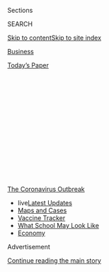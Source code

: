 <div id="app">

<div>

<div>

<div>

<div class="NYTAppHideMasthead css-1q2w90k e1suatyy0">

<div class="section css-ui9rw0 e1suatyy2">

<div class="css-eph4ug er09x8g0">

<div class="css-6n7j50">

</div>

<span class="css-1dv1kvn">Sections</span>

<div class="css-10488qs">

<span class="css-1dv1kvn">SEARCH</span>

</div>

[Skip to content](#site-content)[Skip to site
index](#site-index)

</div>

<div id="masthead-section-label" class="css-1wr3we4 eaxe0e00">

[Business](https://www.nytimes3xbfgragh.onion/section/business)

</div>

<div class="css-10698na e1huz5gh0">

</div>

</div>

<div id="masthead-bar-one" class="section hasLinks css-15hmgas e1csuq9d3">

<div class="css-uqyvli e1csuq9d0">

</div>

<div class="css-1uqjmks e1csuq9d1">

</div>

<div class="css-9e9ivx">

[](https://myaccount.nytimes3xbfgragh.onion/auth/login?response_type=cookie&client_id=vi)

</div>

<div class="css-1bvtpon e1csuq9d2">

[Today’s
Paper](https://www.nytimes3xbfgragh.onion/section/todayspaper)

</div>

</div>

</div>

</div>

<div data-aria-hidden="false">

<div id="site-content" data-role="main">

<div>

<div class="css-1aor85t" style="opacity:0.000000001;z-index:-1;visibility:hidden">

<div class="css-1hqnpie">

<div class="css-epjblv">

<span class="css-17xtcya">[Business](/section/business)</span><span class="css-x15j1o">|</span><span class="css-fwqvlz">A
Wrinkle in Stores’ Mask Policies:
Enforcement</span>

</div>

<div class="css-k008qs">

<div class="css-1iwv8en">

<span class="css-18z7m18"></span>

<div>

</div>

</div>

<span class="css-1n6z4y">https://nyti.ms/3g8juyg</span>

<div class="css-1705lsu">

<div class="css-4xjgmj">

<div class="css-4skfbu" data-role="toolbar" data-aria-label="Social Media Share buttons, Save button, and Comments Panel with current comment count" data-testid="share-tools">

  - 
  - 
  - 
  - 
    
    <div class="css-6n7j50">
    
    </div>

  - 
  - 

</div>

</div>

</div>

</div>

</div>

</div>

<div id="NYT_TOP_BANNER_REGION" class="css-13pd83m">

<div>

<div id="styln-prism-menu-1592847958612" class="section interactive-content interactive-size-medium css-1edisqu">

<div class="css-17ih8de interactive-body">

<div id="scroll-container" class="css-1gj85ro">

[<span class="styln-title-wrap"><span class="css-1pje3qr">The
Coronavirus</span><span class="css-1pje3qr">
Outbreak</span></span>](https://www.nytimes3xbfgragh.onion/news-event/coronavirus?action=click&pgtype=Article&state=default&region=TOP_BANNER&context=storylines_menu)

  - <span class="css-kqxiym" data-emphasize="true">live</span>[Latest
    Updates](https://www.nytimes3xbfgragh.onion/2020/08/02/world/coronavirus-updates.html?action=click&pgtype=Article&state=default&region=TOP_BANNER&context=storylines_menu)
  - [Maps and
    Cases](https://www.nytimes3xbfgragh.onion/interactive/2020/us/coronavirus-us-cases.html?action=click&pgtype=Article&state=default&region=TOP_BANNER&context=storylines_menu)
  - [Vaccine
    Tracker](https://www.nytimes3xbfgragh.onion/interactive/2020/science/coronavirus-vaccine-tracker.html?action=click&pgtype=Article&state=default&region=TOP_BANNER&context=storylines_menu)
  - [What School May Look
    Like](https://www.nytimes3xbfgragh.onion/interactive/2020/07/29/us/schools-reopening-coronavirus.html?action=click&pgtype=Article&state=default&region=TOP_BANNER&context=storylines_menu)
  - [Economy](https://www.nytimes3xbfgragh.onion/live/2020/07/31/business/stock-market-today-coronavirus?action=click&pgtype=Article&state=default&region=TOP_BANNER&context=storylines_menu)

</div>

</div>

</div>

</div>

</div>

<div id="top-wrapper" class="css-1sy8kpn">

<div id="top-slug" class="css-l9onyx">

Advertisement

</div>

[Continue reading the main
story](#after-top)

<div class="ad top-wrapper" style="text-align:center;height:100%;display:block;min-height:250px">

<div id="top" class="place-ad" data-position="top" data-size-key="top">

</div>

</div>

<div id="after-top">

</div>

</div>

<div>

<div id="sponsor-wrapper" class="css-1hyfx7x">

<div id="sponsor-slug" class="css-19vbshk">

Supported by

</div>

[Continue reading the main
story](#after-sponsor)

<div id="sponsor" class="ad sponsor-wrapper" style="text-align:center;height:100%;display:block">

</div>

<div id="after-sponsor">

</div>

</div>

<div class="css-186x18t">

</div>

<div class="css-1vkm6nb ehdk2mb0">

# A Wrinkle in Stores’ Mask Policies: Enforcement

</div>

A number of large retailers have said that all customers must wear
masks, but some employees have been told they cannot force those who
refuse.

<div class="css-79elbk" data-testid="photoviewer-wrapper">

<div class="css-z3e15g" data-testid="photoviewer-wrapper-hidden">

</div>

<div class="css-1a48zt4 ehw59r15" data-testid="photoviewer-children">

![<span class="css-16f3y1r e13ogyst0" data-aria-hidden="true">“I would
be scared to confront people,” said Christopher Vanderpool, 18, who
works at a Walmart in Fayetteville,
N.C.</span><span class="css-cnj6d5 e1z0qqy90" itemprop="copyrightHolder"><span class="css-1ly73wi e1tej78p0">Credit...</span><span><span>Jeremy
M. Lange for The New York
Times</span></span></span>](https://static01.graylady3jvrrxbe.onion/images/2020/07/30/business/30virus-retailmasks-sub/28virus-retailmasks-sub-articleLarge-v3.jpg?quality=75&auto=webp&disable=upscale)

</div>

</div>

<div class="css-18e8msd">

<div class="css-vp77d3 epjyd6m0">

<div class="css-hus3qt ey68jwv0" data-aria-hidden="true">

[![Michael
Corkery](https://static01.graylady3jvrrxbe.onion/images/2018/02/16/multimedia/author-michael-corkery/author-michael-corkery-thumbLarge.jpg
"Michael Corkery")](https://www.nytimes3xbfgragh.onion/by/michael-corkery)

</div>

<div class="css-1baulvz">

By [<span class="css-1baulvz last-byline" itemprop="name">Michael
Corkery</span>](https://www.nytimes3xbfgragh.onion/by/michael-corkery)

</div>

</div>

  - 
    
    <div class="css-ld3wwf e16638kd2">
    
    July 29,
    2020
    
    </div>

  - 
    
    <div class="css-4xjgmj">
    
    <div class="css-d8bdto" data-role="toolbar" data-aria-label="Social Media Share buttons, Save button, and Comments Panel with current comment count" data-testid="share-tools">
    
      - 
      - 
      - 
      - 
        
        <div class="css-6n7j50">
        
        </div>
    
      - 
      - 
    
    </div>
    
    </div>

</div>

</div>

<div class="section meteredContent css-1r7ky0e" name="articleBody" itemprop="articleBody">

<div class="css-1fanzo5 StoryBodyCompanionColumn">

<div class="css-53u6y8">

Christopher Vanderpool works shifts as a “[health
ambassador](https://www.nytimes3xbfgragh.onion/2020/07/15/business/walmart-requiring-masks.html?searchResultPosition=1)”
at a Walmart in Fayetteville, N.C., For $11 an hour, he stands in the
parking lot asking customers to put on masks before entering the store.

Many abide by the rule. Others, the 18-year-old said, “will say ‘No, I
am not wearing that garbage,’ or some expletive.”

“Everyone is so tense,” Mr. Vanderpool said. “I would be scared to
confront people.”

Big retailers have made strong statements recently about their new rules
requiring customers to [wear face
masks](https://www.nytimes3xbfgragh.onion/article/which-stores-require-masks.html?searchResultPosition=3)
when shopping, saying that the health of their workers and customers is
paramount. But when it comes to enforcing those mandates, the companies
are taking a decidedly hands-off approach.

Walmart has told employees that they should not prevent a customer from
entering the store if they refuse to wear a mask. Walgreens said that
“for the safety of our team members” the company would not bar
customers without masks from its stores. Lowes also said it would “not
ask our associates to put their safety at risk by confronting customers
about wearing masks.”

</div>

</div>

<div class="css-1fanzo5 StoryBodyCompanionColumn">

<div class="css-53u6y8">

Many shoppers and workers say the retailers’ reluctance to police their
customers’ mask wearing ultimately renders the new rules toothless and
will perpetuate the spread of the coronavirus. And workers find
themselves thrust onto the front line of a cultural and political war
[over
masks](https://www.nytimes3xbfgragh.onion/2020/05/03/us/coronavirus-masks-protests.html)
that can lead to [ugly
confrontations](https://www.nytimes3xbfgragh.onion/2020/05/15/us/coronavirus-masks-violence.html?searchResultPosition=105)
and, at times, violence. Last weekend, two episodes stood out: In one, a
video of an altercation involving two shoppers in Walmart
wearing<span class="css-8l6xbc evw5hdy0"> </span>masks with a Nazi
swastika went viral, while a man [was
arrested](https://www.facebookcorewwwi.onion/palmbeachcountysheriff/)
after an incident in a Walmart in Palm Beach County, Fla., in which he
pulled a gun on another shopper who had asked him to put on his mask.

Adding to the tension at his store, Mr. Vanderpool said that he’s
noticed more customers coming in with guns, including Glocks and other
handguns, sometimes tucked into their waistbands. North Carolina is
among states that allow people to carry firearms openly.

Walmart enacted a rule last year asking customers not to bring firearms
into its stores, after nearly two dozen people [were shot and
killed](https://www.nytimes3xbfgragh.onion/2019/08/03/us/el-paso-shooting.html)
in one of its locations in El Paso. In a stance echoed by its mask
policy, the company said managers of stores in states that have
open-carry laws are instructed to ask customers to leave their gun in
their car. But they do not obstruct the person from shopping in the
store, even if they bring their gun. Walmart said there had not been a
recent increase in shoppers bringing guns into stores across the country
during the pandemic.

Mr. Vanderpool said Walmart should hire security guards to enforce the
mask rule and protect employees from contracting the virus. “They should
be able to say if you don’t have a mask you cannot come into our
store,’’ said Mr. Vanderpool, who is enrolled at Brown University in
the fall. ****

In a statement, Walmart said, “we are pleased that the vast majority of
the 150 million customers who visit us each week are wearing masks.”

</div>

</div>

<div class="css-1fanzo5 StoryBodyCompanionColumn">

<div class="css-53u6y8">

The retailer said that if someone didn’t want to wear a mask, managers
“will talk to the customer and try to find a solution. We do not want
our associates to do anything that could lead to a physical
confrontation.”

<div id="NYT_MAIN_CONTENT_1_REGION" class="css-9tf9ac">

<div>

<div id="styln-covid-updates-markets" class="section interactive-content interactive-size-medium css-1ftcdic">

<div class="css-17ih8de interactive-body">

<div id="styln-briefing-block">

<div class="briefing-block-header-section">

# [Latest Updates: Economy](https://www.nytimes3xbfgragh.onion/live/2020/07/31/business/stock-market-today-coronavirus?action=click&pgtype=Article&state=default&region=MAIN_CONTENT_1&context=storylines_live_updates)

</div>

<div class="briefing-block-lb-items">

<div class="briefing-block-update-time">

[52h
ago](https://www.nytimes3xbfgragh.onion/live/2020/07/31/business/stock-market-today-coronavirus?action=click&pgtype=Article&state=default&region=MAIN_CONTENT_1&context=storylines_live_updates#kodaks-chief-executive-was-given-stock-options-then-the-share-price-spiked-1000-percent)

</div>

<div>

[Kodak’s chief executive was given stock options. Then the share price
spiked 1,000
percent.](https://www.nytimes3xbfgragh.onion/live/2020/07/31/business/stock-market-today-coronavirus?action=click&pgtype=Article&state=default&region=MAIN_CONTENT_1&context=storylines_live_updates#kodaks-chief-executive-was-given-stock-options-then-the-share-price-spiked-1000-percent)

</div>

<div class="briefing-block-update-time">

[55h
ago](https://www.nytimes3xbfgragh.onion/live/2020/07/31/business/stock-market-today-coronavirus?action=click&pgtype=Article&state=default&region=MAIN_CONTENT_1&context=storylines_live_updates#fitch-ratings-downgrades-its-outlook-on-us-debt)

</div>

<div>

[Fitch Ratings downgrades its outlook on U.S.
debt.](https://www.nytimes3xbfgragh.onion/live/2020/07/31/business/stock-market-today-coronavirus?action=click&pgtype=Article&state=default&region=MAIN_CONTENT_1&context=storylines_live_updates#fitch-ratings-downgrades-its-outlook-on-us-debt)

</div>

<div class="briefing-block-update-time">

[61h
ago](https://www.nytimes3xbfgragh.onion/live/2020/07/31/business/stock-market-today-coronavirus?action=click&pgtype=Article&state=default&region=MAIN_CONTENT_1&context=storylines_live_updates#us-sanctions-more-chinese-officials-over-human-rights-violations-as-tensions-flare)

</div>

<div>

[U.S. sanctions more Chinese officials over human rights violations as
tensions
flare](https://www.nytimes3xbfgragh.onion/live/2020/07/31/business/stock-market-today-coronavirus?action=click&pgtype=Article&state=default&region=MAIN_CONTENT_1&context=storylines_live_updates#us-sanctions-more-chinese-officials-over-human-rights-violations-as-tensions-flare)

</div>

</div>

<div class="briefing-block-footer">

<div class="briefing-block-footer-meta">

[See more
updates](https://www.nytimes3xbfgragh.onion/live/2020/07/31/business/stock-market-today-coronavirus?action=click&pgtype=Article&state=default&region=MAIN_CONTENT_1&context=storylines_live_updates)

</div>

<div class="briefing-block-briefinglinks">

<span>More live coverage:</span>
[Global](https://www.nytimes3xbfgragh.onion/2020/08/01/world/coronavirus-covid-19.html?action=click&pgtype=Article&state=default&region=MAIN_CONTENT_1&context=storylines_live_updates)

</div>

</div>

</div>

</div>

</div>

</div>

</div>

Walmart said it was also trying to accommodate shoppers who cannot wear
masks for medical or religious reasons.

But some shoppers say the retailers are taking the easy way out by
announcing mask policies that are not true mandates.

</div>

</div>

<div class="css-79elbk" data-testid="photoviewer-wrapper">

<div class="css-z3e15g" data-testid="photoviewer-wrapper-hidden">

</div>

<div class="css-1a48zt4 ehw59r15" data-testid="photoviewer-children">

![<span class="css-16f3y1r e13ogyst0" data-aria-hidden="true">Acme
markets’ parent company said that, in not insisting on masks, it wanted
“to avoid conflicts that would put the store director or other
employees and customers at
risk.”</span><span class="css-cnj6d5 e1z0qqy90" itemprop="copyrightHolder"><span class="css-1ly73wi e1tej78p0">Credit...</span><span>Natalie
Keyssar for The New York
Times</span></span>](https://static01.graylady3jvrrxbe.onion/images/2020/07/28/business/28virus-retailmasks-3/merlin_175034292_21b5a829-03be-4e37-aa9e-cf8b5f20f7d7-articleLarge.jpg?quality=75&auto=webp&disable=upscale)

</div>

</div>

<div class="css-1fanzo5 StoryBodyCompanionColumn">

<div class="css-53u6y8">

Toni Vitanza has shopped regularly for her husband’s medication at a
Walgreens near their home in Clemson, S.C., but has transferred his
prescriptions to another retailer after observing shoppers without masks
and employees saying that their managers expressly told them not to do
anything about it.

“My feeling is, if you cannot say something as simple as, ‘You have to
wear a mask in the store,’ you shouldn’t be working in a store,” she
said. “I refuse to believe that every person who gets angry about having
to wear a mask is capable of committing murder.”

A retired flight attendant, Ms. Vitanza said that she regularly had to
ask passengers to do things they didn’t want to do — and on a few
occasions she had to have some of them removed from the plane. She often
used humor to defuse a situation. “But maybe with 150,000 people dead,
we are past humor,” she said.

</div>

</div>

<div class="css-1fanzo5 StoryBodyCompanionColumn">

<div class="css-53u6y8">

“We all know there is a certain percentage of human beings who just like
getting away with something,” she said. “These people are having a field
day.”

In a statement, a Walgreens spokeswoman said: “We ask that all customers
adhere to strong recommendations from health officials to wear face
covers in public,” but added that “our store staff may remind customers
of this policy, however for the safety of our team members, we are not
otherwise confronting individuals nor refusing service to those who do
not follow it.”

Retailers are likely on solid legal ground if they decline service to
someone refusing to wear a mask, especially if they offer alternative
ways for customers to shop, such as home delivery and curbside pickup.

Legal experts say retailers could run into issues of discrimination if
they start asking detailed questions about why someone declines to wear
a mask.

“Retailers don’t want to be in the business of interviewing everyone who
comes in the door,” said Natalie Sanders, a lawyer at Brooks Pierce, a
North Carolina law firm that is advising companies on mask policies.
“Retailers are making difficult decisions and doing the best they can.
They have to make a judgment call.”

But in reality, many of the judgment calls are being made by the
retailer workers, not their giant employers, every hour in an
increasingly unpredictable environment.

After losing her job at a nonprofit in March, Chivonne Washington was
low on cash and unable to qualify for unemployment. The manager of the
Acme grocery store in White Plains, N.Y., gave her a job and $40 “for my
pocket.”

</div>

</div>

<div class="css-1fanzo5 StoryBodyCompanionColumn">

<div class="css-53u6y8">

“He had compassion,” Ms. Washington said of the store manager.

</div>

</div>

<div class="css-79elbk" data-testid="photoviewer-wrapper">

<div class="css-z3e15g" data-testid="photoviewer-wrapper-hidden">

</div>

<div class="css-1a48zt4 ehw59r15" data-testid="photoviewer-children">

<div class="css-1xdhyk6 erfvjey0">

<span class="css-1ly73wi e1tej78p0">Image</span>

<div class="css-zjzyr8">

<div data-testid="lazyimage-container" style="height:580px">

</div>

</div>

</div>

<span class="css-16f3y1r e13ogyst0" data-aria-hidden="true">Chivonne
Washington, an Acme  store employee in White Plains, N.Y., asked a
customer to put on a mask. She said “he was very aggressive” in
refusing. </span><span class="css-cnj6d5 e1z0qqy90" itemprop="copyrightHolder"><span class="css-1ly73wi e1tej78p0">Credit...</span><span>Natalie
Keyssar for The New York Times</span></span>

</div>

</div>

<div class="css-1fanzo5 StoryBodyCompanionColumn">

<div class="css-53u6y8">

But Ms. Washington said she was constantly navigating how to deal with
customers who were not wearing masks.

When she recently told a man waiting at her checkout line to put on his
mask, “he was very aggressive,” she recalled.

“He told me, ‘Why are you running your mouth?’” He took his items to a
different line. Before leaving the store, the man told a manager that
Ms. Washington “talked too much.”

Christine Wilcox, a spokeswoman for Acme’s parent company, Albertsons,
said store managers have been told to speak with customers who are not
wearing masks. “If a customer refuses to wear a mask and to leave the
store, we permit the customer to continue shopping in order to avoid
conflicts that would put the store director or other employees and
customers at risk,” she said in a statement.

If the store is in a community where masks are required by law, then the
store manager “will also contact local law enforcement,” Ms. Wilcox
said.

But Ms. Washington, who earns about $230 a week at Acme, has been doing
her part to help. When a woman came in without a mask, Ms. Washington
went out to her car to get her one. Some of her colleagues who are timid
about confronting customers without masks have asked Ms. Washington to
get involved.

</div>

</div>

<div class="css-1fanzo5 StoryBodyCompanionColumn">

<div class="css-53u6y8">

“I saw someone take off their mask in the store to sneeze,” said Ms.
Washington, who is a member of Local 338 of the Retail, Wholesale, and
Department Store Union and the United Food and Commercial Workers Union.
“This is what we are dealing with — a lack of common sense.”

The Retail, Wholesale, and Department Store Union, representing workers
at Macy’s and Bloomingdales in New York, insisted that the stores could
reopen only if it was stated that if a customer is not wearing a mask,
an employee cannot help them and must immediately locate a manager.

Stuart Appelbaum, the union’s president, said retailers needed to invest
in more security guards or empower management to confront shoppers, not
leave it up to rank-and-file workers. But not enforcing the rules, when
they are challenged, is not effective, he said.

“A rule that isn’t enforced,” Mr. Appelbaum said, “is not a rule.”

</div>

</div>

</div>

<div>

</div>

<div>

</div>

<div>

</div>

<div>

<div id="bottom-wrapper" class="css-1ede5it">

<div id="bottom-slug" class="css-l9onyx">

Advertisement

</div>

[Continue reading the main
story](#after-bottom)

<div id="bottom" class="ad bottom-wrapper" style="text-align:center;height:100%;display:block;min-height:90px">

</div>

<div id="after-bottom">

</div>

</div>

</div>

</div>

</div>

## Site Index

<div>

</div>

## Site Information Navigation

  - [© <span>2020</span> <span>The New York Times
    Company</span>](https://help.nytimes3xbfgragh.onion/hc/en-us/articles/115014792127-Copyright-notice)

<!-- end list -->

  - [NYTCo](https://www.nytco.com/)
  - [Contact
    Us](https://help.nytimes3xbfgragh.onion/hc/en-us/articles/115015385887-Contact-Us)
  - [Work with us](https://www.nytco.com/careers/)
  - [Advertise](https://nytmediakit.com/)
  - [T Brand Studio](http://www.tbrandstudio.com/)
  - [Your Ad
    Choices](https://www.nytimes3xbfgragh.onion/privacy/cookie-policy#how-do-i-manage-trackers)
  - [Privacy](https://www.nytimes3xbfgragh.onion/privacy)
  - [Terms of
    Service](https://help.nytimes3xbfgragh.onion/hc/en-us/articles/115014893428-Terms-of-service)
  - [Terms of
    Sale](https://help.nytimes3xbfgragh.onion/hc/en-us/articles/115014893968-Terms-of-sale)
  - [Site
    Map](https://spiderbites.nytimes3xbfgragh.onion)
  - [Help](https://help.nytimes3xbfgragh.onion/hc/en-us)
  - [Subscriptions](https://www.nytimes3xbfgragh.onion/subscription?campaignId=37WXW)

</div>

</div>

</div>

</div>
